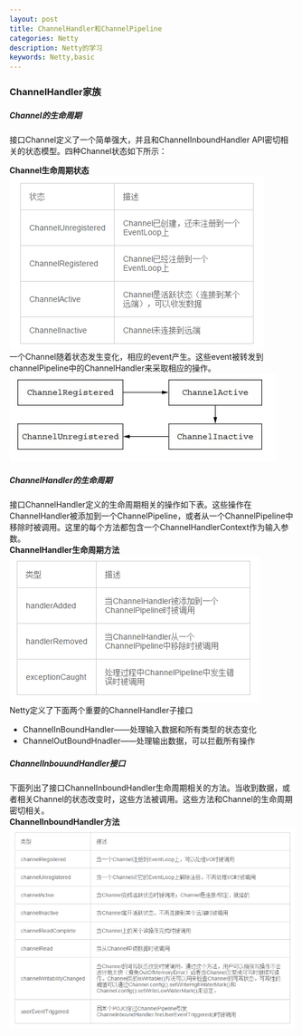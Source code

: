 ```yaml
---
layout: post
title: ChannelHandler和ChannelPipeline
categories: Netty
description: Netty的学习
keywords: Netty,basic
---
```


### ChannelHandler家族
##### Channel的生命周期
接口Channel定义了一个简单强大，并且和ChannelInboundHandler API密切相关的状态模型。四种Channel状态如下所示：

**Channel生命周期状态**  
![Channel生命周期状态-1](/images/posts/netty/Channel生命周期状态.png)   
一个Channel随着状态发生变化，相应的event产生。这些event被转发到channelPipeline中的ChannelHandler来采取相应的操作。  
![Channel状态模型-1](/images/posts/netty/Channel状态模型.png)   

##### ChannelHandler的生命周期
接口ChannelHandler定义的生命周期相关的操作如下表。这些操作在ChannelHandler被添加到一个ChannelPipeline，或者从一个ChannelPipeline中移除时被调用。这里的每个方法都包含一个ChannelHandlerContext作为输入参数。  
**ChannelHandler生命周期方法** 
![ChannelHandler生命周期方法-1](/images/posts/netty/ChannelHandler生命周期方法.png )  
Netty定义了下面两个重要的ChannelHandler子接口  

* ChannelInBoundHandler——处理输入数据和所有类型的状态变化  
* ChannelOutBoundHnadler——处理输出数据，可以拦截所有操作  

##### ChannelInbouundHandler接口
下面列出了接口ChannelInboundHandler生命周期相关的方法。当收到数据，或者相关Channel的状态改变时，这些方法被调用。这些方法和Channel的生命周期密切相关。  
**ChannelInboundHandler方法** 
![ChannelInboundHandler方法-1](/images/posts/netty/ChannelInboundHandler方法.png )   





